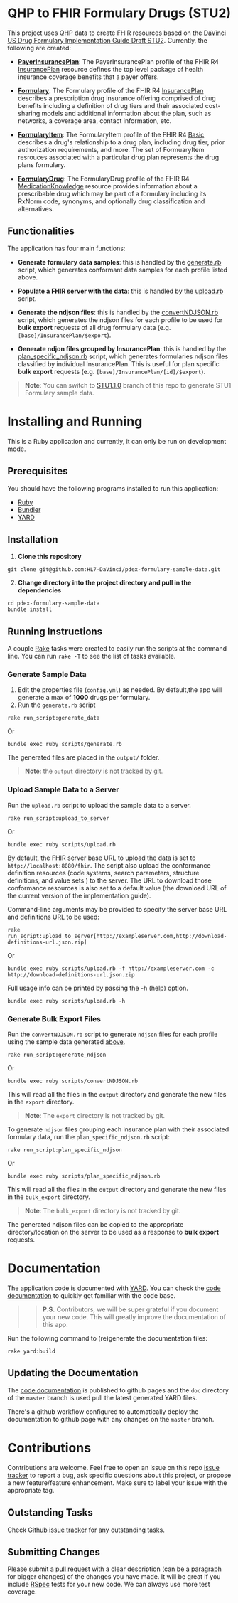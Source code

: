 # QHP to FHIR Formulary Drugs (STU2)

This project uses QHP data to create FHIR resources based on the [DaVinci US Drug Formulary Implementation Guide Draft STU2](https://build.fhir.org/ig/HL7/davinci-pdex-formulary/branches/master/index.html). Currently, the following are created:

- __[PayerInsurancePlan](https://build.fhir.org/ig/HL7/davinci-pdex-formulary/branches/master/StructureDefinition-usdf-PayerInsurancePlan)__:
The PayerInsurancePlan profile of the FHIR R4 [InsurancePlan](http://hl7.org/fhir/R4/insuranceplan.html) resource defines the top level package of health insurance coverage benefits that a payer offers.

- __[Formulary](https://build.fhir.org/ig/HL7/davinci-pdex-formulary/branches/master/StructureDefinition-usdf-Formulary.html)__:
The Formulary profile of the FHIR R4 [InsurancePlan](http://hl7.org/fhir/R4/insuranceplan.html) describes a prescription drug insurance offering comprised of drug benefits including a definition of drug tiers and their associated cost-sharing models and additional information about the plan, such as networks, a coverage area, contact information, etc.

- __[FormularyItem](https://build.fhir.org/ig/HL7/davinci-pdex-formulary/branches/master/StructureDefinition-usdf-FormularyItem.html)__:
The FormularyItem profile of the FHIR R4 [Basic](http://hl7.org/fhir/R4/basic.html) describes a drug's relationship to a drug plan, including drug tier, prior authorization requirements, and more. The set of FormuaryItem resrouces associated with a particular drug plan represents the drug plans formulary.

- __[FormularyDrug](https://build.fhir.org/ig/HL7/davinci-pdex-formulary/branches/master/StructureDefinition-usdf-FormularyDrug.html)__:
The FormularyDrug profile of the FHIR R4 [MedicationKnowledge](http://hl7.org/fhir/medicationknowledge.html) resource provides information about a prescribable drug which may be part of a formulary including its RxNorm code, synonyms, and optionally drug classification and alternatives.

## Functionalities

The application has four main functions:
- __Generate formulary data samples__: this is handled by the [generate.rb](https://github.com/HL7-DaVinci/pdex-formulary-sample-data/blob/master/scripts/generate.rb) script, which generates conformant data samples for each profile listed above.

- __Populate a FHIR server with the data__: this is handled by the [upload.rb](https://github.com/HL7-DaVinci/pdex-formulary-sample-data/blob/master/scripts/upload.rb) script.

- __Generate the ndjson files__: this is handled by the [convertNDJSON.rb](https://github.com/HL7-DaVinci/pdex-formulary-sample-data/blob/master/scripts/convertNDJSON.rb) script, which generates the ndjson files for each profile to be used for __bulk export__ requests of all drug formulary data (e.g. `[base]/InsurancePlan/$export`).

- __Generate ndjon files grouped by InsurancePlan__: this is handled by the [plan_specific_ndjson.rb](https://github.com/HL7-DaVinci/pdex-formulary-sample-data/blob/master/scripts/plan_specific_ndjson.rb) script, which generates formularies ndjson files classified by individual InsurancePlan. This is useful for plan specific __bulk export__ requests (e.g. `[base]/InsurancePlan/[id]/$export`).

> __Note__: You can switch to [STU1.1.0](https://github.com/HL7-DaVinci/pdex-formulary-sample-data/tree/STU1.1.0) branch of this repo to generate STU1 Formulary sample data.


# Installing and Running

This is a Ruby application and currently, it can only be run on development mode.

## Prerequisites
You should have the following programs installed to run this application:
- [Ruby](https://www.ruby-lang.org/)
- [Bundler](https://bundler.io/)
- [YARD](https://yardoc.org/)

## Installation

1. __Clone this repository__
```
git clone git@github.com:HL7-DaVinci/pdex-formulary-sample-data.git
```
2. __Change directory into the project directory and pull in the dependencies__
```
cd pdex-formulary-sample-data
bundle install
```

## Running Instructions

A couple [Rake](https://github.com/ruby/rake) tasks were created to easily run the scripts at the command line. You can run `rake -T` to see the list of tasks available.

### Generate Sample Data

1. Edit the properties file (`config.yml`) as needed. By default,the app will generate a max of __1000__ drugs per formulary.
2. Run the `generate.rb` script
```
rake run_script:generate_data
```
Or

```
bundle exec ruby scripts/generate.rb
```

The generated files are placed in the `output/` folder.
> __Note__: the `output` directory is not tracked by git.

### Upload Sample Data to a Server

Run the `upload.rb` script to upload the sample data to a server.
```
rake run_script:upload_to_server
```
Or

```
bundle exec ruby scripts/upload.rb
```
By default, the FHIR server base URL to upload the data is set to `http://localhost:8080/fhir`. The script also upload the conformance definition resources (code systems, search parameters, structure definitions, and value sets ) to the server. The URL to download those conformance resources is also set to a default value (the download URL of the current version of the implementation guide).

Command-line arguments may be provided to specify the server base URL and definitions URL to be used:

```
rake run_script:upload_to_server[http://exampleserver.com,http://download-definitions-url.json.zip]
```
Or

```
bundle exec ruby scripts/upload.rb -f http://exampleserver.com -c http://download-definitions-url.json.zip
```

Full usage info can be printed by passing the -h (help) option.
```
bundle exec ruby scripts/upload.rb -h
```

### Generate Bulk Export Files

Run the `convertNDJSON.rb` script to generate `ndjson` files for each profile using the sample data generated [above](#generate-sample-data "Goto generate-sample-data").

```
rake run_script:generate_ndjson
```
Or

```
bundle exec ruby scripts/convertNDJSON.rb
```

This will read all the files in the `output` directory and generate the new files in the `export` directory.

> __Note__: The `export` directory is not tracked by git.

To generate `ndjson` files grouping each insurance plan with their associated formulary data, run the `plan_specific_ndjson.rb` script:

```
rake run_script:plan_specific_ndjson
```
Or

```
bundle exec ruby scripts/plan_specific_ndjson.rb
```
This will read all the files in the `output` directory and generate the new files in the `bulk_export` directory.

> __Note__: The `bulk_export` directory is not tracked by git.

The generated ndjson files can be copied to the appropriate directory/location on the server to be used as a response to __bulk export__ requests.

# Documentation

The application code is documented with [YARD](https://github.com/lsegal/yard#yard-yay-a-ruby-documentation-tool). You can check the [code documentation](https://hl7-davinci.github.io/pdex-formulary-sample-data/) to quickly get familiar with the code base.
>> __P.S.__ Contributors, we will be super grateful if you document your new code. This will greatly improve the documentation of this app.


Run the following command to (re)generate the documentation files:

```
rake yard:build
```
## Updating the Documentation

The [code documentation](https://hl7-davinci.github.io/pdex-formulary-sample-data/) is published to github pages and the `doc` directory of the `master` branch is used pull the latest generated YARD files.

There's a github workflow configured to automatically deploy the documentation to github page with any changes on the `master` branch.
# Contributions

Contributions are welcome. Feel free to open an issue on this repo [issue tracker](https://github.com/HL7-DaVinci/pdex-formulary-sample-data/issues) to report a bug, ask specific questions about this project, or propose a new feature/feature enhancement. Make sure to label your issue with the appropriate tag.

## Outstanding Tasks

Check [Github issue tracker](https://github.com/HL7-DaVinci/pdex-formulary-sample-data/issues) for any outstanding tasks.

## Submitting Changes

Please submit a [pull request](https://github.com/HL7-DaVinci/pdex-formulary-sample-data/pulls) with a clear description (can be a paragraph for bigger changes) of the changes you have made. It will be great if you include [RSpec](https://rspec.info/) tests for your new code. We can always use more test coverage.
